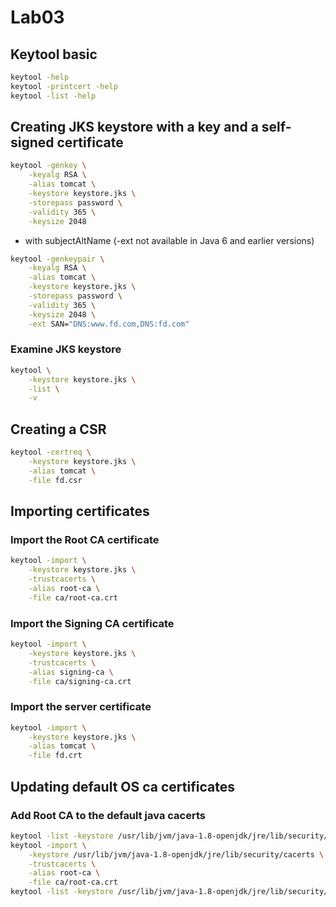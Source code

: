 # Lab03

## Keytool basic

```bash
keytool -help
keytool -printcert -help
keytool -list -help
```

## Creating JKS keystore with a key and a self-signed certificate

```bash
keytool -genkey \
    -keyalg RSA \
    -alias tomcat \
    -keystore keystore.jks \
    -storepass password \
    -validity 365 \
    -keysize 2048
```

- with subjectAltName (-ext not available in Java 6 and earlier versions)

```bash
keytool -genkeypair \
    -keyalg RSA \
    -alias tomcat \
    -keystore keystore.jks \
    -storepass password \
    -validity 365 \
    -keysize 2048 \
    -ext SAN="DNS:www.fd.com,DNS:fd.com"
```

### Examine JKS keystore

```bash
keytool \
    -keystore keystore.jks \
    -list \
    -v
```

## Creating a CSR

```bash
keytool -certreq \
    -keystore keystore.jks \
    -alias tomcat \
    -file fd.csr
```

## Importing certificates

### Import the Root CA certificate

```bash
keytool -import \
    -keystore keystore.jks \
    -trustcacerts \
    -alias root-ca \
    -file ca/root-ca.crt
```

### Import the Signing CA certificate

```bash
keytool -import \
    -keystore keystore.jks \
    -trustcacerts \
    -alias signing-ca \
    -file ca/signing-ca.crt
```

### Import the server certificate

```bash
keytool -import \
    -keystore keystore.jks \
    -alias tomcat \
    -file fd.crt
```

## Updating default OS ca certificates

### Add Root CA to the default java cacerts

```bash
keytool -list -keystore /usr/lib/jvm/java-1.8-openjdk/jre/lib/security/cacerts
keytool -import \
    -keystore /usr/lib/jvm/java-1.8-openjdk/jre/lib/security/cacerts \
    -trustcacerts \
    -alias root-ca \
    -file ca/root-ca.crt
keytool -list -keystore /usr/lib/jvm/java-1.8-openjdk/jre/lib/security/cacerts
```
